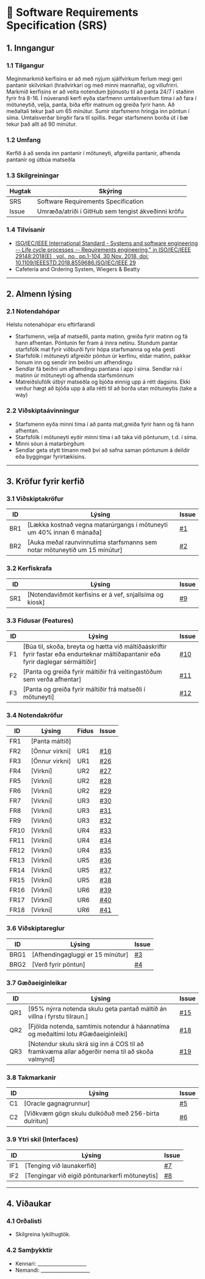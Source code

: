 # 📄 Software Requirements Specification (SRS)

## 1. Inngangur
### 1.1 Tilgangur
Meginmarkmið kerfisins er að með nýjum sjálfvirkum ferlum megi geri pantanir skilvirkari (hraðvirkari og með minni mannafla), og 
villufrírri. Markmið kerfisins er að veita notendum þjónustu til að panta 24/7 í staðinn fyrir frá 8-16. Í núverandi kerfi eyða starfmenn umtalsverðum tíma
í að fara í mötuneytið, velja, panta, bíða eftir matnum og greiða fyrir hann. Að meðaltali tekur það um 65 mínútur. Sumir starfsmenn hringja inn pöntun í síma. Umtalsverðar birgðir fara til spillis. 
Þegar starfsmenn borða út í bæ tekur það allt að 90 mínútur. 


### 1.2 Umfang
Kerfið á að senda inn pantanir í mötuneyti, afgreiða pantanir, afhenda pantanir og útbúa matseðla

### 1.3 Skilgreiningar
| Hugtak | Skýring |
|--------|---------|
| SRS | Software Requirements Specification |
| Issue | Umræða/atriði í GitHub sem tengist ákveðinni kröfu |

### 1.4 Tilvísanir
- [ISO/IEC/IEEE International Standard - Systems and software engineering -- Life cycle processes -- Requirements engineering," in ISO/IEC/IEEE 29148:2018(E) , vol., no., pp.1-104, 30 Nov. 2018, doi: 10.1109/IEEESTD.2018.8559686.ISO/IEC/IEEE 29](https://ieeexplore.ieee.org/document/8559686)
- Cafeteria and Ordering System, Wiegers & Beatty 

---

## 2. Almenn lýsing
### 2.1 Notendahópar
Helstu notenahópar eru eftirfarandi 
-  Starfsmenn, velja af matseðli, panta matinn, greiða fyrir matinn og fá hann afhentan. Pöntunin fer fram á innra netinu. Stundum pantar starfsfólk mat fyrir viðburði fyrir
   hópa starfsmanna og eða gesti 
-  Starfsfólk í mötuneyti afgreiðir pöntun úr kerfinu, eldar matinn, pakkar honum inn og sendir inn beiðni um afhendingu 
-  Sendlar fá beiðni um afhendingu pantana í app í síma. Sendlar ná í matinn úr mötuneyti og afhenda starfsmönnum 
-  Matreiðslufólk útbýr matseðla  og bjóða einnig upp á rétt dagsins. Ekki verður hægt að bjóða upp á alla rétti til að borða utan mötuneytis (take a way)

### 2.2 Viðskiptaávinningur
- Starfsmenn eyða minni tíma í að panta mat,greiða fyrir hann og fá hann afhentan. 
- Starfsfólk í mötuneyti eyðir minni tíma í að taka við pöntunum, t.d. í síma. 
- Minni sóun á matarbirgðum 
- Sendlar geta stytt tímann með því að safna saman pöntunum á deildir eða byggingar fyrirtækisins. 
---

## 3. Kröfur fyrir kerfið

### 3.1 Viðskiptakröfur
| ID  | Lýsing                                                                    | Issue                                                   |
|-----|---------------------------------------------------------------------------|---------------------------------------------------------|
| BR1 | [Lækka kostnað vegna matarúrgangs í mötuneyti um 40% innan 6 mánaða]      | [#1](https://github.com/Hvannberg/HBV301G-COS/issues/1) |
| BR2 | [Auka meðal raunvinnutíma starfsmanns sem notar mötuneytið um 15 mínútur] | [#2](https://github.com/Hvannberg/HBV301G-COS/issues/2) |

### 3.2 Kerfiskrafa
| ID  | Lýsing | Issue                                                   |
|-----|--------|---------------------------------------------------------|
| SR1 | [Notendaviðmót kerfisins er á vef, snjallsíma og kiosk] | [#9](https://github.com/Hvannberg/HBV301G-COS/issues/9) |

### 3.3 Fídusar (Features)
| ID  | Lýsing | Issue                                                     |
|-----|--------|-----------------------------------------------------------|
| F1  | [Búa til, skoða, breyta og hætta við máltíðaáskriftir fyrir fastar eða endurteknar máltíðapantanir eða fyrir daglegar sérmáltíðir] | [#10](https://github.com/Hvannberg/HBV301G-COS/issues/10) |
| F2  | [Panta og greiða fyrir máltíðir frá veitingastöðum sem verða afhentar] | [#11](https://github.com/Hvannberg/HBV301G-COS/issues/11) |
| F3  | [Panta og greiða fyrir máltíðir frá matseðli í mötuneyti] | [#12](https://github.com/Hvannberg/HBV301G-COS/issues/12) |

### 3.4 Notendakröfur
| ID   | Lýsing          | Fídus | Issue                                                     |
|------|-----------------|-------|-----------------------------------------------------------|
| FR1  | [Panta máltíð] | 
| FR2  | [Önnur virkni]  | UR1                                                          | [#16](https://github.com/Hvannberg/HBV301G-COS/issues/16) |
| FR3  | [Önnur virkni]  | UR1                                                          | [#26](../../issues/26)                                    |
| FR4  | [Virkni]        | UR2                                                          | [#27](../../issues/27)                                    |
| FR5  | [Virkni]        | UR2                                                          | [#28](../../issues/28)                                    |
| FR6  | [Virkni]        | UR2                                                          | [#29](../../issues/29)                                    |
| FR7  | [Virkni]        | UR3                                                          | [#30](../../issues/30)                                    |
| FR8  | [Virkni]        | UR3                                                          | [#31](../../issues/31)                                    |
| FR9  | [Virkni]        | UR3                                                          | [#32](../../issues/32)                                    |
| FR10 | [Virkni]        | UR4                                                          | [#33](../../issues/33)                                    |
| FR11 | [Virkni]        | UR4                                                          | [#34](../../issues/34)                                    |
| FR12 | [Virkni]        | UR4                                                          | [#35](../../issues/35)                                    |
| FR13 | [Virkni]        | UR5                                                          | [#36](../../issues/36)                                    |
| FR14 | [Virkni]        | UR5                                                          | [#37](../../issues/37)                                    |
| FR15 | [Virkni]        | UR5                                                          | [#38](../../issues/38)                                    |
| FR16 | [Virkni]        | UR6                                                          | [#39](../../issues/39)                                    |
| FR17 | [Virkni]        | UR6                                                          | [#40](../../issues/40)                                    |
| FR18 | [Virkni]        | UR6                                                          | [#41](../../issues/41)                                    |

### 3.6 Viðskiptareglur
| ID  | Lýsing | Issue                                                   |
|-----|--------|---------------------------------------------------------|
| BRG1 | [Afhendingagluggi er 15 mínútur] | [#3](https://github.com/Hvannberg/HBV301G-COS/issues/3) |
| BRG2 | [Verð fyrir pöntun] | [#4](https://github.com/Hvannberg/HBV301G-COS/issues/4) |


### 3.7 Gæðaeiginleikar
| ID  | Lýsing | Issue                                                     |
|-----|--------|-----------------------------------------------------------|
| QR1 | [95% nýrra notenda skulu geta pantað máltíð án villna í fyrstu tilraun.] | [#15](https://github.com/Hvannberg/HBV301G-COS/issues/15) |
| QR2 | [Fjölda notenda, samtímis notendur á háannatíma og meðaltími lotu #Gæðaeiginleiki] | [#18](https://github.com/Hvannberg/HBV301G-COS/issues/18) |
| QR3 | [Notendur skulu skrá sig inn á COS til að framkvæma allar aðgerðir nema til að skoða valmynd] |  [#19](https://github.com/Hvannberg/HBV301G-COS/issues/19)
### 3.8 Takmarkanir
| ID  | Lýsing | Issue                                                   |
|-----|--------|---------------------------------------------------------|
| C1 | [Oracle gagnagrunnur] | [#5](https://github.com/Hvannberg/HBV301G-COS/issues/5) |
| C2 | [Viðkvæm gögn skulu dulkóðuð með 256-birta dulritun] | [#6](https://github.com/Hvannberg/HBV301G-COS/issues/6) |

### 3.9 Ytri skil (Interfaces)
| ID  | Lýsing | Issue                                                   |
|-----|--------|---------------------------------------------------------|
| IF1 | [Tenging við launakerfið] | [#7](https://github.com/Hvannberg/HBV301G-COS/issues/7) |
| IF2 | [Tengingar við eigið pöntunarkerfi mötuneytis] | [#8](https://github.com/Hvannberg/HBV301G-COS/issues/8) |

---

## 4. Viðaukar
### 4.1 Orðalisti
- Skilgreina lykilhugtök.

### 4.2 Samþykktir
- Kennari: ____________________  
- Nemandi: ____________________

